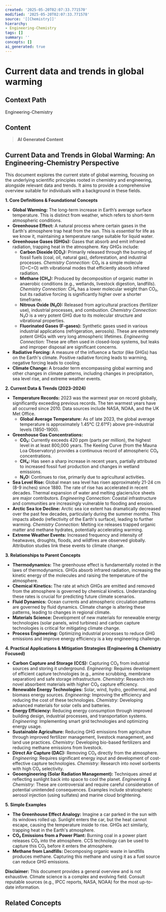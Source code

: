 ```yaml
---
created: '2025-05-20T02:07:33.771570'
modified: '2025-05-20T02:07:33.771578'
source: '[[Chemistry]]'
hierarchy:
- Engineering-Chemistry
tags: []
summary: ''
concepts: []
ai_generated: true
---
```


# Current data and trends in global warming

## Context Path
Engineering-Chemistry

## Content
> **AI Generated Content**
## Current Data and Trends in Global Warming: An Engineering-Chemistry Perspective

This document explores the current state of global warming, focusing on the underlying scientific principles rooted in chemistry and engineering, alongside relevant data and trends. It aims to provide a comprehensive overview suitable for individuals with a background in these fields.

**1. Core Definitions & Foundational Concepts**

* **Global Warming:** The long-term increase in Earth’s average surface temperature. This is distinct from weather, which refers to short-term atmospheric conditions.
* **Greenhouse Effect:** A natural process where certain gases in the Earth's atmosphere trap heat from the sun. This is *essential* for life as we know it, maintaining a temperature range suitable for liquid water.
* **Greenhouse Gases (GHGs):** Gases that absorb and emit infrared radiation, trapping heat in the atmosphere. Key GHGs include:
    * **Carbon Dioxide (CO₂):** Primarily released through the burning of fossil fuels (coal, oil, natural gas), deforestation, and industrial processes.  *Chemistry Connection:* CO₂ is a simple molecule (O=C=O) with vibrational modes that efficiently absorb infrared radiation.
    * **Methane (CH₄):**  Produced by decomposition of organic matter in anaerobic conditions (e.g., wetlands, livestock digestion, landfills). *Chemistry Connection:* CH₄ has a lower molecular weight than CO₂, but its radiative forcing is significantly higher over a shorter timeframe.
    * **Nitrous Oxide (N₂O):**  Released from agricultural practices (fertilizer use), industrial processes, and combustion. *Chemistry Connection:*  N₂O is a very potent GHG due to its molecular structure and vibrational properties.
    * **Fluorinated Gases (F-gases):**  Synthetic gases used in various industrial applications (refrigeration, aerosols). These are extremely potent GHGs with very long atmospheric lifetimes. *Engineering Connection:*  These are often used in closed-loop systems, but leaks and improper disposal are significant concerns.
* **Radiative Forcing:** A measure of the influence a factor (like GHGs) has on the Earth's climate. Positive radiative forcing leads to warming, negative forcing leads to cooling.
* **Climate Change:** A broader term encompassing global warming and other changes in climate patterns, including changes in precipitation, sea level rise, and extreme weather events.

**2. Current Data & Trends (2023-2024)**

* **Temperature Records:** 2023 was the warmest year on record globally, significantly exceeding previous records.  The ten warmest years have all occurred since 2010.  Data sources include NASA, NOAA, and the UK Met Office.
    * **Global Average Temperature:**  As of late 2023, the global average temperature is approximately 1.45°C (2.61°F) above pre-industrial levels (1850-1900).
* **Greenhouse Gas Concentrations:**
    * **CO₂:**  Currently exceeds 420 ppm (parts per million), the highest level in at least 800,000 years.  The Keeling Curve (from the Mauna Loa Observatory) provides a continuous record of atmospheric CO₂ concentrations.
    * **CH₄:**  Has seen a sharp increase in recent years, partially attributed to increased fossil fuel production and changes in wetland emissions.
    * **N₂O:**  Continues to rise, primarily due to agricultural activities.
* **Sea Level Rise:** Global mean sea level has risen approximately 21-24 cm (8-9 inches) since 1880. The rate of rise has accelerated in recent decades.  Thermal expansion of water and melting glaciers/ice sheets are major contributors. *Engineering Connection:*  Coastal infrastructure and communities are increasingly vulnerable to flooding and erosion.
* **Arctic Sea Ice Decline:**  Arctic sea ice extent has dramatically decreased over the past few decades, particularly during the summer months.  This impacts albedo (reflectivity of the Earth's surface), leading to further warming. *Chemistry Connection:*  Melting ice releases trapped organic matter and methane hydrates, potentially accelerating warming.
* **Extreme Weather Events:**  Increased frequency and intensity of heatwaves, droughts, floods, and wildfires are observed globally. Attribution studies link these events to climate change.

**3. Relationships to Parent Concepts**

* **Thermodynamics:** The greenhouse effect is fundamentally rooted in the laws of thermodynamics. GHGs absorb infrared radiation, increasing the kinetic energy of the molecules and raising the temperature of the atmosphere.
* **Chemical Kinetics:** The rate at which GHGs are emitted and removed from the atmosphere is governed by chemical kinetics. Understanding these rates is crucial for predicting future climate scenarios.
* **Fluid Dynamics:**  Ocean currents and atmospheric circulation patterns are governed by fluid dynamics. Climate change is altering these patterns, leading to changes in regional climate.
* **Materials Science:** Development of new materials for renewable energy technologies (solar panels, wind turbines) and carbon capture technologies is critical for mitigating climate change.
* **Process Engineering:** Optimizing industrial processes to reduce GHG emissions and improve energy efficiency is a key engineering challenge.

**4. Practical Applications & Mitigation Strategies (Engineering & Chemistry Focused)**

* **Carbon Capture and Storage (CCS):**  Capturing CO₂ from industrial sources and storing it underground.  *Engineering:* Requires development of efficient capture technologies (e.g., amine scrubbing, membrane separation) and safe storage infrastructure. *Chemistry:*  Research into novel absorbent materials with higher CO₂ capture efficiency.
* **Renewable Energy Technologies:** Solar, wind, hydro, geothermal, and biomass energy sources. *Engineering:*  Improving the efficiency and reducing the cost of these technologies. *Chemistry:*  Developing advanced materials for solar cells and batteries.
* **Energy Efficiency:** Reducing energy consumption through improved building design, industrial processes, and transportation systems. *Engineering:* Implementing smart grid technologies and optimizing energy usage.
* **Sustainable Agriculture:** Reducing GHG emissions from agriculture through improved fertilizer management, livestock management, and land use practices. *Chemistry:* Developing bio-based fertilizers and reducing methane emissions from livestock.
* **Direct Air Capture (DAC):**  Removing CO₂ directly from the atmosphere. *Engineering:*  Requires significant energy input and development of cost-effective capture technologies. *Chemistry:*  Research into novel sorbents with high CO₂ selectivity.
* **Geoengineering (Solar Radiation Management):**  Techniques aimed at reflecting sunlight back into space to cool the planet.  *Engineering & Chemistry:* These are controversial and require careful consideration of potential unintended consequences.  Examples include stratospheric aerosol injection (using sulfates) and marine cloud brightening.

**5. Simple Examples**

* **The Greenhouse Effect Analogy:** Imagine a car parked in the sun with its windows rolled up. Sunlight enters the car, but the heat cannot escape, causing the temperature inside to rise. GHGs act similarly, trapping heat in the Earth's atmosphere.
* **CO₂ Emissions from a Power Plant:**  Burning coal in a power plant releases CO₂ into the atmosphere.  CCS technology can be used to capture this CO₂ before it enters the atmosphere.
* **Methane from Landfills:**  Decomposing organic waste in landfills produces methane. Capturing this methane and using it as a fuel source can reduce GHG emissions.



**Disclaimer:** This document provides a general overview and is not exhaustive. Climate science is a complex and evolving field. Consult reputable sources (e.g., IPCC reports, NASA, NOAA) for the most up-to-date information.

## Related Concepts
